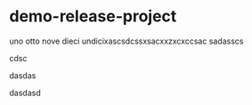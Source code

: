 # demo-release-project

uno otto nove dieci undicixascsdcssxsacxxzxcxccsac
sadasscs

cdsc

dasdas

dasdasd
